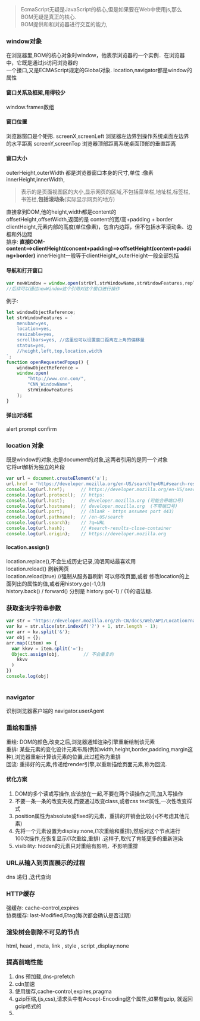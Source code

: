 > EcmaScript无疑是JavaScript的核心,但是如果要在Web中使用js,那么BOM无疑是真正的核心.  
BOM提供和和浏览器进行交互的能力,
### window对象
在浏览器里,BOM的核心对象时window，他表示浏览器的一个实例．在浏览器中，它既是通过js访问浏览器的  
一个接口,又是ECMAScript规定的Global对象.  location,navigator都是window的属性
#### 窗口关系及框架,用得较少
window.frames数组
#### 窗口位置
浏览器窗口是个矩形.
screenX,screenLeft  浏览器左边界到操作系统桌面左边界的水平距离
screenY,screenTop    浏览器顶部距离系统桌面顶部的垂直距离
#### 窗口大小
outerHeight,outerWidth 都是浏览器窗口本身的尺寸,单位 :像素
innerHeight,innerWidth,
>表示的是页面视图区的大小,显示网页的区域,不包括菜单栏,地址栏,标签栏,书签栏,**包括滚动条**(实际显示网页的地方)  

直接拿到DOM,他的height,width都是content的  
offsetHeight,offsetWidth,返回的是 content的宽/高+padding + border  
clientHeight,元素内部的高度(单位像素)，包含内边距，但不包括水平滚动条、边框和外边距  
排序: **直接DOM-content==>clientHeight(concent+padding)==>offsetHeight(content+padding+border)**
innerHeight一般等于clientHeight,,outerHeight一般全部包括
#### 导航和打开窗口
```js
var newWindow = window.open(strUrl,strWindowName,strWindowFeatures,replase=true)
//后续可以通过newWindow这个引用对这个窗口进行操作
```
例子:  
```js
let windowObjectReference;
let strWindowFeatures = `
    menubar=yes,
    location=yes,
    resizable=yes,
    scrollbars=yes, //这里也可以设置窗口距离左上角的偏移量
    status=yes,
    //height,left,top,location,width
`;
function openRequestedPopup() {
    windowObjectReference = 
    window.open(
        "http://www.cnn.com/", 
        "CNN_WindowName", 
        strWindowFeatures
    );
}
```

#### 弹出对话框 
alert prompt confirm
### location 对象
既是window的对象,也是document的对象,这两者引用的是同一个对象  
它将url解析为独立的片段  

```js
var url = document.createElement('a');
url.href = 'https://developer.mozilla.org/en-US/search?q=URL#search-results-close-container';
console.log(url.href);      // https://developer.mozilla.org/en-US/search?q=URL#search-results-close-container
console.log(url.protocol);  // https:
console.log(url.host);      // developer.mozilla.org (可能会带端口号)
console.log(url.hostname);  // developer.mozilla.org  (不带端口号)
console.log(url.port);      // (blank - https assumes port 443)
console.log(url.pathname);  // /en-US/search
console.log(url.search);    // ?q=URL
console.log(url.hash);      // #search-results-close-container
console.log(url.origin);    // https://developer.mozilla.org
```
#### location.assign()
location.replace(),不会生成历史记录,流氓网站最喜欢用  
location.reload() 刷新网页  
location.reload(true) //强制从服务器刷新
可以修改页面,或者 修改location的上面列出的属性的值,或者用history.go(-1,0,1)  
history.back()  / forward() 分别是 history.go(-1) / (1)的语法糖.  
### 获取查询字符串参数
```js
var str = "https://developer.mozilla.org/zh-CN/docs/Web/API/Location?name=helloworld&age=180";
var kv = str.slice(str.indexOf('?') + 1, str.length - 1);
var arr = kv.split('&');
var obj = {};
arr.map((item) => {
  var kkvv = item.split('=');
  Object.assign(obj,         // 不会重复的
    kkvv
  )
})
console.log(obj)
 
```

### navigator
识别浏览器客户端的
navigator.userAgent


### 重绘和重排
重绘: DOM的颜色,改变之后,浏览器通知渲染引擎重新绘制该元素  
重排: 某些元素的变化设计元素布局(例如width,height,border,padding,margin这种),浏览器重新计算该元素的位置,此过程称为重排  
回流: 重排好的元素,传递给render引擎,以重新描绘页面元素,称为回流.  

#### 优化方案
1. DOM的多个读或写操作,应该放在一起,不要在两个读操作之间,加入写操作  
2. 不要一条一条的改变央视,而要通过改变class,或者css text属性,一次性改变样式  
3. position属性为absolute或fixed的元素，重排的开销会比较小(不考虑其他元素)  
4. 先将一个元素设置为display:none,(1次重绘和重排),然后对这个节点进行  
100次操作,在恢复显示(1次重绘,重排) .这样子,取代了肯能更多的重新渲染  
5. visibility: hidden的元素只对重绘有影响，不影响重排


### URL从输入到页面展示的过程
dns 递归 ,迭代查询



### HTTP缓存
强缓存: cache-control,expires  
协商缓存: last-Modified,Etag(每次都会确认是否过期)  
### 渲染树会剔除不可见的节点
html, head , meta, link , style , script ,display:none  

### 提高前端性能
1. dns 预加载,dns-prefetch  
2. cdn加速 
3. 使用缓存,cache-control,expires,pragma
4. gzip压缩,(js,css),请求头中有Accept-Encoding这个属性,如果有gzip,   就返回gcip格式的
5. 